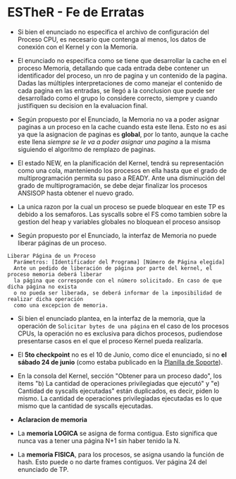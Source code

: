 # ESTheR - Fe de Erratas

* Si bien el enunciado no especifica el archivo de configuración del Proceso CPU, es necesario que contenga al menos, los datos de conexión con el Kernel y con la Memoria.

* El enunciado no especifica como se tiene que desarrollar la cache en el proceso Memoria, detallando que cada entrada debe contener un identificador del proceso, un nro de pagina y un contenido de la pagina. Dadas las múltiples interpretaciones de como manejar el contenido de cada pagina en las entradas, se llegó a la conclusion que puede ser desarrollado como el grupo lo considere correcto, siempre y cuando justifiquen su decision en la evaluacion final.

* Según propuesto por el Enunciado, la Memoria no va a poder asignar paginas a un proceso en la cache cuando esta este llena. Esto no es asi ya que la asignacion de paginas es **global**, por lo tanto, aunque la cache este llena *siempre se le va a poder asignar una pagina* a la misma siguiendo el algoritmo de remplazo de paginas.

* El estado NEW, en la planificación del Kernel, tendrá su representación como una cola, manteniendo los procesos en ella hasta que el grado de multiprogramación permita su paso a READY. Ante una disminución del grado de multiprogramación, se debe dejar finalizar los procesos ANSISOP hasta obtener el nuevo grado.

* La unica razon por la cual un proceso se puede bloquear en este TP es debido a los semaforos. Las syscalls sobre el FS como tambien sobre la gestion del heap y variables globales no bloquean el proceso ansisop

* Según propuesto por el Enunciado, la interfaz de Memoria no puede liberar páginas de un proceso. 
```
Liberar Página de un Proceso
  Parámetros: [Identificador del Programa] [Número de Página elegida]
  Ante un pedido de liberación de página por parte del kernel, el proceso memoria deberá liberar
  la página que corresponde con el número solicitado. En caso de que dicha página no exista
  o no pueda ser liberada, se deberá informar de la imposibilidad de realizar dicha operación
  como una excepcion de memoria.
```

* Si bien el enunciado plantea, en la interfaz de la memoria, que la operación de `Solicitar bytes de una página` en el caso de los procesos CPUs, la operación no es exclusiva para dichos procesos, pudiendose presentarse casos en el que el proceso Kernel pueda realizarla.

* El **5to checkpoint** no es el 10 de Junio, como dice el enunciado, si no **el sábado 24 de junio** (como estaba publicado en la [Planilla de Soporte](http://faq.utn.so/soporte)).

* En la consola del Kernel, sección "Obtener para un proceso dado", los items "b) La cantidad de operaciones privilegiadas que ejecutó" y "e) Cantidad de syscalls ejecutadas" están duplicados, es decir, piden lo mismo. La cantidad de operaciones privilegiadas ejecutadas es lo que mismo que la cantidad de syscalls ejecutadas.  


* **Aclaracion de memoria**
* La **memoria LOGICA** se asigna de forma contigua. Esto significa que nunca vas a tener una página N+1 sin haber tenido la N.

* La **memoria FISICA**, para los procesos, se asigna usando la función de hash. Esto puede o no darte frames contiguos. Ver página 24 del enunciado de TP.
